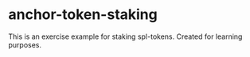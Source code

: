 # anchor-token-staking

This is an exercise example for staking spl-tokens. Created for learning purposes.
